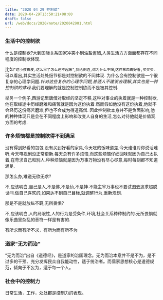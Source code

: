 ```yaml
---
title: "2020 04 29 控制欲"
date: 2020-04-29T13:50:21+08:00
draft: false
url: /web/docs/2020/note/2020042901.html
---
```


### 生活中的控制欲
什么是控制欲?大到国际关系国家冲突小到油盐酱醋,人类生活方方面面都存在不同程度的控制欲体现.

比如`"这小孩真皮,这么早了怎么还不起床"`,`我给倒酒,你为什么不喝`,`这件东西真好看,买买买`.可以看出,其实生活处处细节都是对控制欲的不同体现.
为什么会有控制欲是一个很复杂的心理学问题.*针对这些复杂的心理学问题,普通人不建议去理解,其实也是一种控制欲的体现*.我们要理解的就是控制控制欲而不是被其控制.

举另一个例子,西游记里唐僧对取经的坚定不移,这种对事业的执着就是一种控制欲,他在取经途中历经磨难和痛苦就是因为这份执着.然而假如他没有这份执着,他就不会经历这份痛苦磨难,但也不会成为得道高僧.
因此控制欲本身并不是负面影响,他的种种体现只是会在不同程度上影响和改变人自身的生活,怎么对待他就是价值观方面的考虑.

### 许多烦恼都是控制欲得不到满足

没有得到好看的包包,没有买到好看的家具,今天吃的饭味道差,今天谁谁对你说话难听,今天电视剧没正常更新.每天总有许多烦恼,而这些烦恼仔细回味就因为自己太执着,在苛求自己和别人.种种烦恼就是因为万事万物没有尽心尽意,每时每刻都不知道满足.

那怎么办,难道无欲无求?

不,应该明白,自己是人,不是佛,不是仙,不是神.不能主宰万事也不要试图去追求超脱世间.做自己喜欢的,如果达不到自己目标,就调整行为,重新规划.

那是不是就放纵不羁,无所畏惧?

不,应该明白,人的局限性,人的行为是受条件,环境,社会关系种种制约的.无所畏惧就像乐曲里杂乱的音符一样是有害的.

有所求而有所不求，有所为而有所不为

### 道家"无为而治"

“无为而治”出自《道德经》，是道家的治国理念。无为而治本意并不是不为，是不过多的干预、充分发挥民众自我能动性，适于统治者。而儒家思想核心是道德规范，倾向于不妄为，适于每一个人。

### 社会中的控制力

日常生活，工作，处处都是控制力的表现。